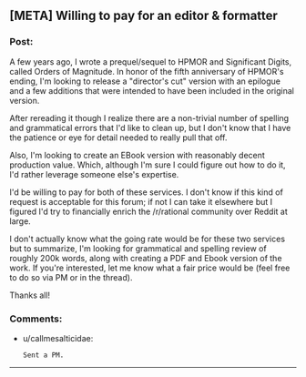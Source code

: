 ## [META] Willing to pay for an editor & formatter

### Post:

A few years ago, I wrote a prequel/sequel to HPMOR and Significant Digits, called Orders of Magnitude. In honor of the fifth anniversary of HPMOR's ending, I'm looking to release a "director's cut" version with an epilogue and a few additions that were intended to have been included in the original version. 

After rereading it though I realize there are a non-trivial number of spelling and grammatical errors that I'd like to clean up, but I don't know that I have the patience or eye for detail needed to really pull that off. 

Also, I'm looking to create an EBook version with reasonably decent production value. Which, although I'm sure I could figure out how to do it, I'd rather leverage someone else's expertise. 

I'd be willing to pay for both of these services. I don't know if this kind of request is acceptable for this forum; if not I can take it elsewhere but I figured I'd try to financially enrich the /r/rational community over Reddit at large.

I don't actually know what the going rate would be for these two services but to summarize, I'm looking for grammatical and spelling review of roughly 200k words, along with creating a PDF and Ebook version of the work. If you're interested, let me know what a fair price would be (feel free to do so via PM or in the thread). 

Thanks all!

### Comments:

- u/callmesalticidae:
  ```
  Sent a PM.
  ```

---

